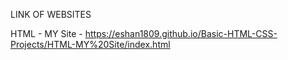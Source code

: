 LINK OF WEBSITES

HTML - MY Site   -  https://eshan1809.github.io/Basic-HTML-CSS-Projects/HTML-MY%20Site/index.html
